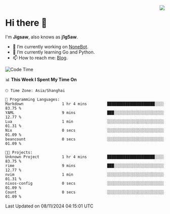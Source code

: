 <a href="#">
  <img align="right" src="https://github-readme-stats.vercel.app/api?username=j1g5awi&count_private=true&show_icons=true&title_color=80070B&text_color=B3B3B3&bg_color=212121&icon_color=80070B" />
</a>

# Hi there 👋

I'm **Jigsaw**, also knows as **j1g5aw**.

- 🔭 I’m currently working on [NoneBot](https://github.com/nonebot).
- 🌱 I’m currently learning Go and Python.
- 📫 How to reach me: [Blog](https://blog.maddestroyer.xyz/).

<!--START_SECTION:waka-->
![Code Time](http://img.shields.io/badge/Code%20Time-1%2C793%20hrs%2013%20mins-blue)

📊 **This Week I Spent My Time On** 

```text
🕑︎ Time Zone: Asia/Shanghai

💬 Programming Languages: 
Markdown                 1 hr 4 mins         █████████████████████░░░░   83.75 % 
YAML                     9 mins              ███░░░░░░░░░░░░░░░░░░░░░░   12.77 % 
Lua                      1 min               ░░░░░░░░░░░░░░░░░░░░░░░░░   01.31 % 
Nix                      0 secs              ░░░░░░░░░░░░░░░░░░░░░░░░░   01.09 % 
beancount                0 secs              ░░░░░░░░░░░░░░░░░░░░░░░░░   01.09 % 

🐱‍💻 Projects: 
Unknown Project          1 hr 4 mins         █████████████████████░░░░   83.75 % 
rime                     9 mins              ███░░░░░░░░░░░░░░░░░░░░░░   12.77 % 
nvim                     1 min               ░░░░░░░░░░░░░░░░░░░░░░░░░   01.31 % 
nixos-config             0 secs              ░░░░░░░░░░░░░░░░░░░░░░░░░   01.09 % 
Count                    0 secs              ░░░░░░░░░░░░░░░░░░░░░░░░░   01.09 % 
```


 Last Updated on 08/11/2024 04:15:01 UTC
<!--END_SECTION:waka-->
